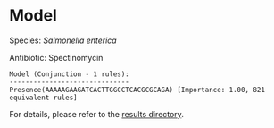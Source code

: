 
# Model

Species: *Salmonella enterica*

Antibiotic: Spectinomycin

```
Model (Conjunction - 1 rules):
------------------------------
Presence(AAAAAGAAGATCACTTGGCCTCACGCGCAGA) [Importance: 1.00, 821 equivalent rules]

```

For details, please refer to the [results directory](../../../../../results/scm_b/salmonella%20enterica/spectinomycin/repeat_3/).

